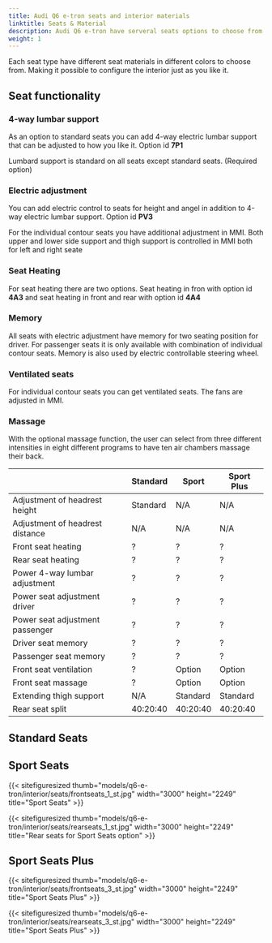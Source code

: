 ```yaml
---
title: Audi Q6 e-tron seats and interior materials
linktitle: Seats & Material
description: Audi Q6 e-tron have serveral seats options to choose from
weight: 1
---
```

<!-- markdownlint-disable MD033 -->

Each seat type have different seat materials in different colors to choose from. Making it possible to configure the interior just as you like it.

## Seat functionality


### 4-way lumbar support

As an option to standard seats you can add 4-way electric lumbar support that can be adjusted to how you like it. Option id **7P1**

Lumbard support is standard on all seats except standard seats. (Required option)

### Electric adjustment

You can add electric control to seats for height and angel in addition to 4-way electric lumbar support. Option id **PV3**


For the individual contour seats you have additional adjustment in MMI.
Both upper and lower side support and thigh support is controlled in MMI both for left and right seate

### Seat Heating

For seat heating there are two options. Seat heating in fron with option id **4A3** and seat heating in front and rear with
option id **4A4**

### Memory

All seats with electric adjustment have memory for two seating position for driver. For passenger seats it is only available with combination 
of individual contour seats. Memory is also used by electric controllable steering wheel.

### Ventilated seats

For individual contour seats you can get ventilated seats. The fans are adjusted in MMI.

### Massage

With the optional massage function, the user can select from three different intensities in eight different programs to have ten air chambers massage their back.

<div class="table-responsive">
<table class="table table-striped border">
    <thead>
        <tr>
        <th>
        </th>
        <th>Standard
        </th>
        <th>Sport 
        </th>
        <th>Sport Plus 
    </thead>
    <tbody>
    <tr>
        <td>Adjustment of headrest height</td>
        <td>Standard</td>
        <td>N/A</td>
        <td>N/A</td>
    </tr>
   <tr>
        <td>Adjustment of headrest distance</td>
        <td>N/A</td>
        <td>N/A</td>
        <td>N/A</td>
    </tr>
    <tr>
        <td>Front seat heating</td>
        <td>?</td>
        <td>?</td>
        <td>?</td>
    </tr>
    <tr>
        <td>Rear seat heating</td>
        <td>?</td>
        <td>?</td>
        <td>?</td>
    </tr>
    <tr>
        <td>Power 4-way lumbar adjustment</td>
        <td>?</td>
        <td>?</td>
        <td>?</td>
    </tr>
    <tr>
        <td>Power seat adjustment driver</td>
        <td>?</td>
        <td>?</td>
        <td>?</td>
    </tr>
        <tr>
        <td>Power seat adjustment passenger</td>
        <td>?</td>
        <td>?</td>
        <td>?</td>
    </tr>
    <tr>
        <td>Driver seat memory</td>
        <td>?</td>
        <td>?</td>
        <td>?</td>
    </tr>
     <tr>
        <td>Passenger seat memory</td>
        <td>?</td>
        <td>?</td>
        <td>?</td>
    </tr>
         <tr>
        <td>Front seat ventilation</td>
        <td>?</td>
        <td>Option</td>
        <td>Option</td>
    </tr>
    <tr>
        <td>Front seat massage</td>
        <td>?</td>
        <td>Option</td>
        <td>Option</td>
    </tr>
    <tr>
        <td>Extending thigh support</td>
        <td>N/A</td>
        <td>Standard</td>
        <td>Standard</td>
    </tr>
        <tr>
        <td>Rear seat split</td>
        <td>40:20:40</td>
        <td>40:20:40</td>
        <td>40:20:40</td>
    </tr>
  </tbody>
</table>
</div>


## Standard Seats


## Sport Seats

{{< sitefiguresized thumb="models/q6-e-tron/interior/seats/frontseats_1_st.jpg" width="3000" height="2249" title="Sport Seats" >}}

{{< sitefiguresized thumb="models/q6-e-tron/interior/seats/rearseats_1_st.jpg" width="3000" height="2249" title="Rear seats for Sport Seats option" >}}


## Sport Seats Plus


{{< sitefiguresized thumb="models/q6-e-tron/interior/seats/frontseats_3_st.jpg" width="3000" height="2249" title="Sport Seats Plus" >}}


{{< sitefiguresized thumb="models/q6-e-tron/interior/seats/rearseats_3_st.jpg" width="3000" height="2249" title="Sport Seats Plus" >}}